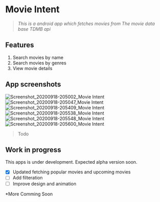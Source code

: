 # **Movie Intent**

> *This is a android app which fetches movies from The movie data base TDMB api*

## Features
1. Search movies by name
2. Search movies by genres
3. View movie details

## App screenshots
![Screenshot_20200918-205002_Movie Intent](https://user-images.githubusercontent.com/31861172/93616709-b4dcea00-f9f2-11ea-85bd-19bda51e40fd.jpg)
![Screenshot_20200918-205047_Movie Intent](https://user-images.githubusercontent.com/31861172/93616714-b6a6ad80-f9f2-11ea-84ca-f7fc44e09cf4.jpg)
![Screenshot_20200918-205409_Movie Intent](https://user-images.githubusercontent.com/31861172/93616716-b73f4400-f9f2-11ea-852b-f9358ea9d9f6.jpg)
![Screenshot_20200918-205538_Movie Intent](https://user-images.githubusercontent.com/31861172/93616718-b7d7da80-f9f2-11ea-860c-64728c3f26ea.jpg)
![Screenshot_20200918-205548_Movie Intent](https://user-images.githubusercontent.com/31861172/93616723-b8707100-f9f2-11ea-942f-120fbd96b16b.jpg)
![Screenshot_20200918-205600_Movie Intent](https://user-images.githubusercontent.com/31861172/93616727-b9a19e00-f9f2-11ea-9122-751cf708b2da.jpg)


> Todo 

## Work in progress
This apps is under development. Expected alpha version soon.

- [x] Updated fetching popular movies and upcoming movies
- [ ] Add filteration
- [ ] Improve design and animation

*More Comming Soon


